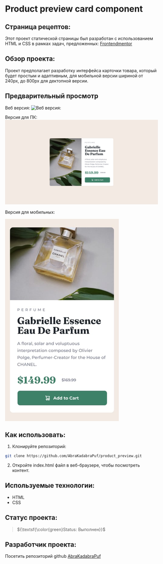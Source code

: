 # Product preview card component
## Страница рецептов:

Этот проект статической страницы был разработан с использованием HTML и CSS в рамках задач, предложенных: [Frontendmentor](https://www.frontendmentor.io/challenges/product-preview-card-component-GO7UmttRfa/hub)

## Обзор проекта:
Проект предполагает разработку интерфейса карточки товара, который будет простым и адаптивным, для мобильной версии шириной от 240px, до 800px для дектопной версии.

## Предварительный просмотр

Веб версия:
![Веб версия:](<https://abrakadabrapuf.github.io/product_preview/>)

Версия для ПК:
![Версия для ПК:](<https://github.com/AbraKadabraPuf/product_preview/blob/main/images/desktop-design.jpg>)

Версия для мобильных:

![Версия для мобильных:](<https://github.com/AbraKadabraPuf/product_preview/blob/main/images/mobile-design.jpg>)

## Как использовать:

1. Клонируйте репозиторий:
```bash
git clone https://github.com/AbraKadabraPuf/product_preview.git
```

2. Откройте index.html файл в веб-браузере, чтобы посмотреть контент.

## Используемые технологии:

- HTML
- CSS

## Статус проекта:
> ${\textsf{\color{green}Status: Выполнен}}$

## Разработчик проекта:

Посетить репозиторий github [AbraKadabraPuf](https://github.com/AbraKadabraPuf)
